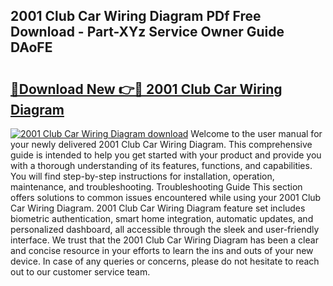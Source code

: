 ## 2001 Club Car Wiring Diagram PDf Free Download - Part-XYz Service Owner Guide DAoFE

# <h2><a href="http://dfqetu.blite.top/?on=2001+Club+Car+Wiring+Diagram">🔗Download New 👉🔴 2001 Club Car Wiring Diagram</a></h2>

[![2001 Club Car Wiring Diagram download](https://i.imgur.com/lujVjoI.png)](http://dfqetu.blite.top/?on=2001+Club+Car+Wiring+Diagram)
Welcome to the user manual for your newly delivered 2001 Club Car Wiring Diagram. This comprehensive guide is intended to help you get started with your product and provide you with a thorough understanding of its features, functions, and capabilities. You will find step-by-step instructions for installation, operation, maintenance, and troubleshooting. Troubleshooting Guide This section offers solutions to common issues encountered while using your 2001 Club Car Wiring Diagram. 2001 Club Car Wiring Diagram feature set includes biometric authentication, smart home integration, automatic updates, and personalized dashboard, all accessible through the sleek and user-friendly interface. We trust that the 2001 Club Car Wiring Diagram has been a clear and concise resource in your efforts to learn the ins and outs of your new device. In case of any queries or concerns, please do not hesitate to reach out to our customer service team.
